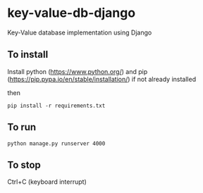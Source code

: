 # key-value-db-django
Key-Value database implementation using Django

## To install
Install python (https://www.python.org/) and pip (https://pip.pypa.io/en/stable/installation/) if not already installed

then

`pip install -r requirements.txt`

## To run
`python manage.py runserver 4000`

## To stop
Ctrl+C (keyboard interrupt) 
